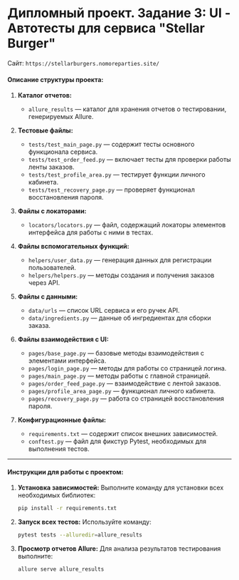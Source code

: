 # Дипломный проект. Задание 3: UI - Автотесты для сервиса **"Stellar Burger"**

Сайт: `https://stellarburgers.nomoreparties.site/`

#### **Описание структуры проекта:**

1. **Каталог отчетов:**
    - `allure_results` — каталог для хранения отчетов о тестировании, генерируемых Allure.

2. **Тестовые файлы:**
    - `tests/test_main_page.py` — содержит тесты основного функционала сервиса.
    - `tests/test_order_feed.py` — включает тесты для проверки работы ленты заказов.
    - `tests/test_profile_area.py` — тестирует функции личного кабинета.
    - `tests/test_recovery_page.py` — проверяет функционал восстановления пароля.

3. **Файлы с локаторами:**
    - `locators/locators.py` — файл, содержащий локаторы элементов интерфейса для работы с ними в тестах.

4. **Файлы вспомогательных функций:**
    - `helpers/user_data.py` — генерация данных для регистрации пользователей.
    - `helpers/helpers.py` — методы создания и получения заказов через API.

5. **Файлы с данными:**
    - `data/urls` — список URL сервиса и его ручек API.
    - `data/ingredients.py` — данные об ингредиентах для сборки заказа.

6. **Файлы взаимодействия с UI:**
    - `pages/base_page.py` — базовые методы взаимодействия с элементами интерфейса.
    - `pages/login_page.py` — методы для работы со страницей логина.
    - `pages/main_page.py` — методы работы с главной страницей.
    - `pages/order_feed_page.py` — взаимодействие с лентой заказов.
    - `pages/profile_area_page.py` — функционал личного кабинета.
    - `pages/recovery_page.py` — работа со страницей восстановления пароля.

7. **Конфигурационные файлы:**
    - `requirements.txt` — содержит список внешних зависимостей.
    - `conftest.py` — файл для фикстур Pytest, необходимых для выполнения тестов.

---

#### **Инструкции для работы с проектом:**

1. **Установка зависимостей:**
   Выполните команду для установки всех необходимых библиотек:
   ```bash
   pip install -r requirements.txt
   ```

2. **Запуск всех тестов:**
   Используйте команду:
   ```bash
   pytest tests --alluredir=allure_results
   ```

3. **Просмотр отчетов Allure:**
   Для анализа результатов тестирования выполните:
   ```bash
   allure serve allure_results
   ```
